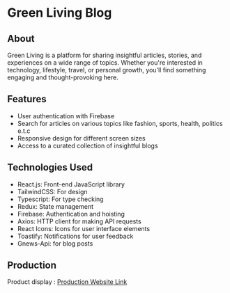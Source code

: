 # Green Living Blog

## About

Green Living is a platform for sharing insightful articles, stories, and experiences on a wide range of topics. Whether you're interested in technology, lifestyle, travel, or personal growth, you'll find something engaging and thought-provoking here.


## Features

- User authentication with Firebase
- Search for articles on various topics like fashion, sports, health, politics e.t.c
- Responsive design for different screen sizes
- Access to a curated collection of insightful blogs

## Technologies Used

- React.js: Front-end JavaScript library
- TailwindCSS: For design
- Typescript: For type checking
- Redux: State management 
- Firebase: Authentication and hoisting
- Axios: HTTP client for making API requests
- React Icons: Icons for user interface elements
- Toastify: Notifications for user feedback
- Gnews-Api: for blog posts

## Production

Product display : [Production Website Link](https://green-living-c7db9.web.app/ )